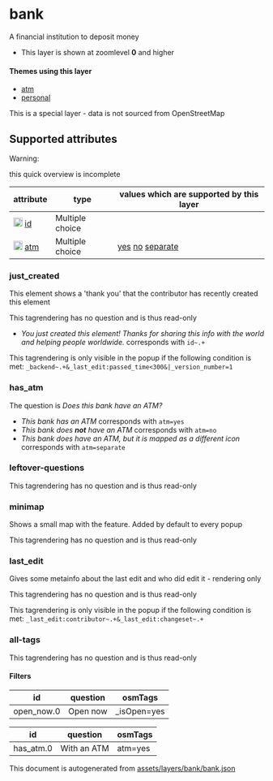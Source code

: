[//]: # (WARNING: this file is automatically generated. Please find the sources at the bottom and edit those sources)

 bank 
======





A financial institution to deposit money






  - This layer is shown at zoomlevel **0** and higher




#### Themes using this layer 





  - [atm](https://mapcomplete.org/atm)
  - [personal](https://mapcomplete.org/personal)


This is a special layer - data is not sourced from OpenStreetMap



 Supported attributes 
----------------------



Warning: 

this quick overview is incomplete



attribute | type | values which are supported by this layer
----------- | ------ | ------------------------------------------
[<img src='https://mapcomplete.org/assets/svg/statistics.svg' height='18px'>](https://taginfo.openstreetmap.org/keys/id#values) [id](https://wiki.openstreetmap.org/wiki/Key:id) | Multiple choice | 
[<img src='https://mapcomplete.org/assets/svg/statistics.svg' height='18px'>](https://taginfo.openstreetmap.org/keys/atm#values) [atm](https://wiki.openstreetmap.org/wiki/Key:atm) | Multiple choice | [yes](https://wiki.openstreetmap.org/wiki/Tag:atm%3Dyes) [no](https://wiki.openstreetmap.org/wiki/Tag:atm%3Dno) [separate](https://wiki.openstreetmap.org/wiki/Tag:atm%3Dseparate)




### just_created 



This element shows a 'thank you' that the contributor has recently created this element

This tagrendering has no question and is thus read-only





  - *You just created this element! Thanks for sharing this info with the world and helping people worldwide.*  corresponds with  `id~.+`


This tagrendering is only visible in the popup if the following condition is met: `_backend~.+&_last_edit:passed_time<300&|_version_number=1`



### has_atm 



The question is  *Does this bank have an ATM?*





  - *This bank has an ATM*  corresponds with  `atm=yes`
  - *This bank does <b>not</b> have an ATM*  corresponds with  `atm=no`
  - *This bank does have an ATM, but it is mapped as a different icon*  corresponds with  `atm=separate`




### leftover-questions 



This tagrendering has no question and is thus read-only





### minimap 



Shows a small map with the feature. Added by default to every popup

This tagrendering has no question and is thus read-only





### last_edit 



Gives some metainfo about the last edit and who did edit it - rendering only

This tagrendering has no question and is thus read-only



This tagrendering is only visible in the popup if the following condition is met: `_last_edit:contributor~.+&_last_edit:changeset~.+`



### all-tags 



This tagrendering has no question and is thus read-only





#### Filters 





id | question | osmTags
---- | ---------- | ---------
open_now.0 | Open now | _isOpen=yes




id | question | osmTags
---- | ---------- | ---------
has_atm.0 | With an ATM | atm=yes
 

This document is autogenerated from [assets/layers/bank/bank.json](https://github.com/pietervdvn/MapComplete/blob/develop/assets/layers/bank/bank.json)
